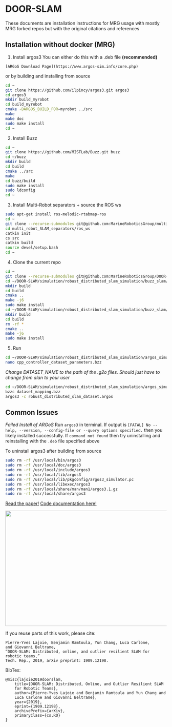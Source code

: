 # DOOR-SLAM

These documents are installation instructions for MRG usage with mostly MRG forked repos but with the original citations and references

## Installation without docker (MRG)

1) Install argos3
You can either do this with a .deb file **(recommended)**
```
[ARGoS Download Page](https://www.argos-sim.info/core.php)
```

or by building and installing from source
``` bash
cd ~
git clone https://github.com/ilpincy/argos3.git argos3
cd argos3
mkdir build_myrobot
cd build_myrobot
cmake -DARGOS_BUILD_FOR=myrobot ../src
make
make doc
sudo make install
cd ~
```
2) Install Buzz
``` bash
cd ~
git clone https://github.com/MISTLab/Buzz.git buzz
cd ~/buzz
mkdir build
cd build
cmake ../src
make
cd buzz/build
sudo make install
sudo ldconfig
cd ~
```
3) Install Multi-Robot separators + source the ROS ws
``` bash
sudo apt-get install ros-melodic-rtabmap-ros
cd ~
git clone --recurse-submodules git@github.com:MarineRoboticsGroup/multi_robot_SLAM_separators.git
cd multi_robot_SLAM_separators/ros_ws
catkin init
cs src
catkin build
source devel/setup.bash
cd ~
```
4) Clone the current repo
``` bash
cd ~
git clone --recurse-submodules git@github.com:MarineRoboticsGroup/DOOR-SLAM.git
cd ~/DOOR-SLAM/simulation/robust_distributed_slam_simulation/buzz_slam/robust_distributed_mapper/cpp/
mkdir build 
cd build
cmake ..
make -j6
sudo make install
cd ~/DOOR-SLAM/simulation/robust_distributed_slam_simulation/buzz_slam/src
mkdir build 
cd build
rm -rf *
cmake ..
make -j6
sudo make install
```
5) Run
``` bash
cd ~/DOOR-SLAM/simulation/robust_distributed_slam_simulation/argos_simulation/config/simulation_dataset
nano cpp_controller_dataset_parameters.bzz
```
*Change DATASET_NAME to the path of the .g2o files. Should just have to change <user> from alan to your user*
``` bash
cd ~/DOOR-SLAM/simulation/robust_distributed_slam_simulation/argos_simulation/
bzzc dataset_mapping.bzz
argos3 -c robust_distributed_slam_dataset.argos
```


## Common Issues
*Failed Install of ARGoS*
Run `argos3` in terminal. If output is `[FATAL] No --help, --version, --config-file or --query options specified.` then you likely installed successfully. If `command not found` then try uninstalling and reinstalling with the `.deb` file specified above

To uninstall argos3 after building from source
``` bash
sudo rm -rf /usr/local/bin/argos3
sudo rm -rf /usr/local/doc/argos3
sudo rm -rf /usr/local/include/argos3
sudo rm -rf /usr/local/lib/argos3
sudo rm -rf /usr/local/lib/pkgconfig/argos3_simulator.pc
sudo rm -rf /usr/local/libexec/argos3
sudo rm -rf /usr/local/share/man/man1/argos3.1.gz
sudo rm -rf /usr/local/share/argos3
```

[Read the paper!](https://arxiv.org/abs/1909.12198)
[Code documentation here!](https://mistlab.ca/DOOR-SLAM/)

[<img src="docs/doorslam.png" width="640" height="360" />](http://www.youtube.com/watch?v=h0bqURQlZGA "DOOR-SLAM: Distributed, Online, and Outlier Resilient SLAM for Robotic Teams")

If you reuse parts of this work, please cite:
```
Pierre-Yves Lajoie, Benjamin Ramtoula, Yun Chang, Luca Carlone, 
and Giovanni Beltrame,
“DOOR-SLAM: Distributed, online, and outlier resilient SLAM for robotic teams,” 
Tech. Rep., 2019, arXiv preprint: 1909.12198.
```
BibTex:
```
@misc{lajoie2019doorslam,
    title={DOOR-SLAM: Distributed, Online, and Outlier Resilient SLAM 
    for Robotic Teams},
    author={Pierre-Yves Lajoie and Benjamin Ramtoula and Yun Chang and 
    Luca Carlone and Giovanni Beltrame},
    year={2019},
    eprint={1909.12198},
    archivePrefix={arXiv},
    primaryClass={cs.RO}
}
```

